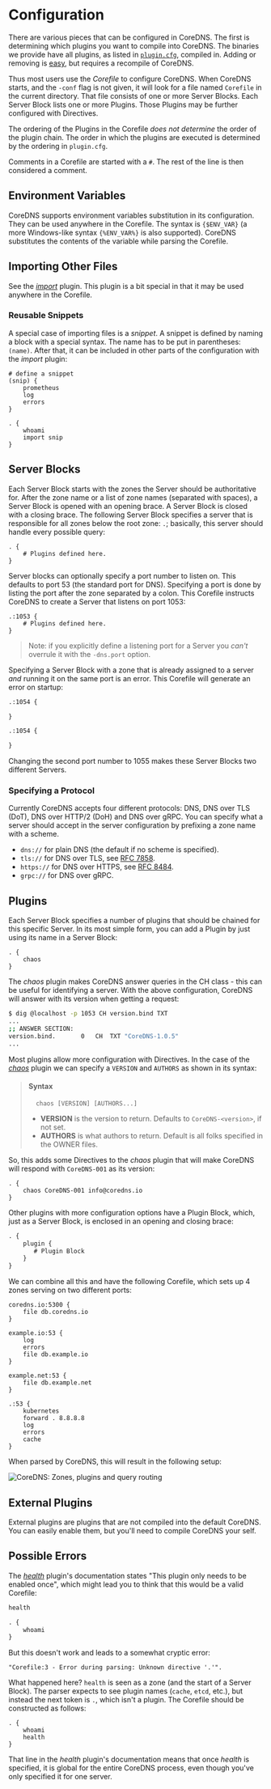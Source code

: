 # Configuration

There are various pieces that can be configured in CoreDNS. The first is determining which
plugins you want to compile into CoreDNS. The binaries we provide have all plugins, as listed in
[`plugin.cfg`](https://github.com/coredns/coredns/blob/master/plugin.cfg), compiled in.
Adding or removing is [easy](/2017/07/23/add-external-plugins/), but requires a recompile of CoreDNS.

Thus most users use the *Corefile* to configure CoreDNS. When CoreDNS starts, and the `-conf` flag is
not given, it will look for a file named `Corefile` in the current directory. That file consists
of one or more Server Blocks. Each Server Block lists one or more Plugins. Those Plugins may be
further configured with Directives.

The ordering of the Plugins in the Corefile *does not determine* the order of the plugin chain. The
order in which the plugins are executed is determined by the ordering in `plugin.cfg`.

Comments in a Corefile are started with a `#`. The rest of the line is then considered a comment.

## Environment Variables

CoreDNS supports environment variables substitution in its configuration.
They can be used anywhere in the Corefile. The syntax is `{$ENV_VAR}` (a more Windows-like syntax
`{%ENV_VAR%}` is also supported). CoreDNS substitutes the contents of the variable while parsing
the Corefile.

## Importing Other Files

See the [*import*](https://coredns.io/plugins/import) plugin. This plugin is a bit special in that
it may be used anywhere in the Corefile.

### Reusable Snippets

A special case of importing files is a *snippet*. A snippet is defined by naming a block with
a special syntax. The name has to be put in parentheses: `(name)`. After that, it can be included in
other parts of the configuration with the *import* plugin:

~~~ corefile
# define a snippet
(snip) {
    prometheus
    log
    errors
}

. {
    whoami
    import snip
}
~~~

## Server Blocks

Each Server Block starts with the zones the Server should be authoritative for. After the zone
name or a list of zone names (separated with spaces), a Server Block is opened with an opening brace.
A Server Block is closed with a closing brace. The following Server Block specifies a server that is
responsible for all zones below the root zone: `.`; basically, this server should handle every
possible query:

~~~ corefile
. {
    # Plugins defined here.
}
~~~

Server blocks can optionally specify a port number to listen on. This defaults to port 53 (the
standard port for DNS). Specifying a port is done by listing the port after the zone separated by
a colon. This Corefile instructs CoreDNS to create a Server that listens on port 1053:

~~~ corefile
.:1053 {
    # Plugins defined here.
}
~~~

> Note: if you explicitly define a listening port for a Server you *can't* overrule it with the
> `-dns.port` option.

Specifying a Server Block with a zone that is already assigned to a server *and* running it on the
same port is an error. This Corefile will generate an error on startup:

~~~ txt
.:1054 {

}

.:1054 {

}
~~~

Changing the second port number to 1055 makes these Server Blocks two different Servers.

### Specifying a Protocol

Currently CoreDNS accepts four different protocols: DNS, DNS over TLS (DoT), DNS over HTTP/2 (DoH)
and DNS over gRPC. You can specify what a server should accept in the server configuration by
prefixing a zone name with a scheme.

* `dns://` for plain DNS (the default if no scheme is specified).
* `tls://` for DNS over TLS, see [RFC 7858](https://tools.ietf.org/html/rfc7858).
* `https://` for DNS over HTTPS, see [RFC 8484](https://tools.ietf.org/html/rfc8484).
* `grpc://` for DNS over gRPC.

## Plugins

Each Server Block specifies a number of plugins that should be chained for this specific Server. In
its most simple form, you can add a Plugin by just using its name in a Server Block:

~~~ corefile
. {
    chaos
}
~~~

The *chaos* plugin makes CoreDNS answer queries in the CH class - this can be useful for identifying
a server. With the above configuration, CoreDNS will answer with its version when getting a request:

~~~ sh
$ dig @localhost -p 1053 CH version.bind TXT
...
;; ANSWER SECTION:
version.bind.		0	CH	TXT	"CoreDNS-1.0.5"
...
~~~

Most plugins allow more configuration with Directives. In the case of the [*chaos*](/plugins/chaos)
plugin we can specify a `VERSION` and `AUTHORS` as shown in its syntax:

> #### Syntax
>
>
>       chaos [VERSION] [AUTHORS...]
>
>
> * **VERSION** is the version to return. Defaults to `CoreDNS-<version>`, if not set.
> * **AUTHORS** is what authors to return. Default is all folks specified in the OWNER files.

So, this adds some Directives to the *chaos* plugin that will make CoreDNS will respond with
`CoreDNS-001` as its version:

~~~ corefile
. {
    chaos CoreDNS-001 info@coredns.io
}
~~~

Other plugins with more configuration options have a Plugin Block, which, just as a Server
Block, is enclosed in an opening and closing brace:

~~~ txt
. {
    plugin {
       # Plugin Block
    }
}
~~~

We can combine all this and have the following Corefile, which sets up 4 zones serving on two
different ports:

~~~ corefile
coredns.io:5300 {
    file db.coredns.io
}

example.io:53 {
    log
    errors
    file db.example.io
}

example.net:53 {
    file db.example.net
}

.:53 {
    kubernetes
    forward . 8.8.8.8
    log
    errors
    cache
}
~~~

When parsed by CoreDNS, this will result in the following setup:

![CoreDNS: Zones, plugins and query routing](/images/CoreDNS-Corefile.png)

## External Plugins

External plugins are plugins that are not compiled into the default CoreDNS. You can easily enable
them, but you'll need to compile CoreDNS your self.

## Possible Errors

The [*health*](/plugins/health) plugin's documentation states "This plugin only needs to be enabled once",
which might lead you to think that this would be a valid Corefile:

~~~ txt
health

. {
    whoami
}
~~~
But this doesn't work and leads to a somewhat cryptic error:

~~~
"Corefile:3 - Error during parsing: Unknown directive '.'".
~~~

What happened here? `health` is seen as a zone (and the start of a Server Block). The parser expects to
see plugin names (`cache`, `etcd`, etc.), but instead the next token is `.`, which isn't a plugin.
The Corefile should be constructed as follows:

~~~ corefile
. {
    whoami
    health
}
~~~
That line in the *health* plugin's documentation means that once *health* is specified, it is global for
the entire CoreDNS process, even though you've only specified it for one server.
